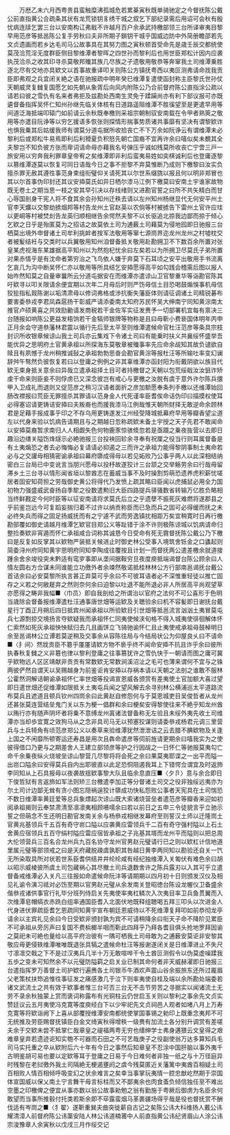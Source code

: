 <!-- { "loadSidebar": true } -->
　　万厯乙未六月西粤贵县蛮触糜沸孤城危若累棊寅秋既单骑驰定之今督抚陈公戴公前直指黄公合疏条其状有龙荒锁钥豸绣干城之叙乞下部纪录需后用诏可会秋有殷忧病连牍乞罢三台以安南构讧弗戢不许越月百户余承武持檄部领三台所译审夷目黎早用范彦等抵邕陈公复手劳秋曰夫非所期子鎻钥干城乎国威边防中外简册瞻邵若先文贞遗画而若乡达毛司马公故事具在其努力图之寅秋顿首受命先是歳壬辰交都统使莫茂洽荒淫无度群臣侧目黎维潭者黎晖之四世孙而黎利后也用世臣郑松计因内应袭执茂洽杀之收其印寻杀莫敬邦殱其族几尽族之孑遗敬用敬恭等奔窜我土司维潭乗胜逐北尽有交地亦具欵文以首事故重译叩关则陈公方镇抚粤西以夷叵测弗请命戕我贡臣即弗观之兵宜闭关絶之语在驰报疏中明年癸巳维潭复遣使函封称主臣黎氏世孙仗天朝威灵复雠复国愿乞如先朝从象胥后向风内附陈公乃合前督府陈公直指涂公疏以请若曰彼之雪仇有名来者弗拒及兹勘处西南生灵免于蹂躏尚亦有利下部议报可亦既遴督备指挥吴怀仁知州孙继先临关体核有日道路遥阻维潭不胜徯望至是更遣早用等间道泛海抵端叩辕门如前请云余秋既奉檄则采祖宗朝制驭安南载在令甲者熟筴之敬用等亦遣目阮诤等以穷乞援语多恢张则探情形揣事势质诸共事靡有坚决有谓黎欵诈也惧我乗其后姑缓我师有谓莫分道屯据所收拾丧亡不下万余如阮诤云有谓维潭未必黎利后或郑松牛易焉即利后利猾夏负积怒先朝亡国裔不宜再许余曰嘻似矣未覩其全夫黎岂不知负彼方张而卑词请命毋亦藉我名号弹压乎诚如残莫所收丧亡宁啻三戸一旅安用以穷奔我利罪章皇帝宥之矣维潭即非利后蛮夷易姓如奕棋诚利后也登庸逐黎以篡维潭逐莫以恢复可同日语哉今日之事不拒黎不弃莫惟断乃成则下檄黎曰汝实负擅杀罪无赦其遵徃事范身束组衔璧仰关请死其以尔世系缀旒以报且何以明非郑冒也其以尔首事伪印封还其议安揷莫氏如异日栖尔漆马江例下檄莫曰安南土宇谁家故物既无卷土之期当思一枝之安其早引决以存线绪则又进勘官誓之曰所不共矢精白而甘心辱国剖身干宪人将不食其余会孙知州迁秩去请以左州知州杨继显代无何安平州土官李天爌以交黎劫掳烟邦等村告龙州土官赵英以农倘等村被掳告下雷州土官许应珪以更峒等村被焚刦告龙英归顺相继告余愕然夫黎不以长驱追北掠我边鄙而掠于倾心乞欵之日乎是殆匿莫为之招诘之故莫依土司为逋薮土司藉莫为侵地囮即日驰报三台栖莫出境外申督诸土司牟利挑衅者按军法敬用等窜七源峝界迩龙州龙州之村墟枕交者被髪结衽与交类时以兵翼敬用知州洎督备抵关敬用赴勘拥卫不下数百余所置对张皇某虎视海东某雄据高平知州以为然抱杞忧余曰左矣若以为所拥卫尽莫氏子弟所置对果赤情乎是有沈命者第穷治之飞鸟依人嫌于弃莫下石耳顷之安平出敬用手书流离乞哀几为沟中断吴怀仁亦以敬用等所具结乞安揷愿得高平如勾践会稽需后图以报人始咋然知莫之自量审曩所云分道屯据安在而维潭亦遣谅山卫官黎重华等诣勘官陈其吁欵寻以叩关限请余便宜期以次年二月毋后时则严饬毋信土目恐喝鼓煽悞事机毋信狡狯指私觌陈谢以垢清肃毋以修词弗格或渉抗衡失藩臣体则请征调诸土司精锐碁布要害委叅戎李君凤森扈扬干彰威严请添委南太知府苏民怀吴大绅南宁同知黄淙南太推官卢硕黄喜之共效劻勷请发商税若干金佐军实征发赉予一切部署机宜每有禀决三台随报如响陈公更益发梧饷若干金犒师银牌等物称是且曰毋靳小费亵国体明年丙申正月余会守道叅藩林君震以循行先后至太平至则维潭遣候命官杜汪范彦等条具宗枝封识所收银章候谅山我土司兵亦云集戏下令诸土司曰有能乗时扶义共襄绥怀盛举吾能优异之思明府土官黄承祖以所探海东莫敬章被殱事率先应命余觇知其故负谴欲自赎且有夙憾于龙州稍推诚鼔之承祖勃勃思奋会勘官黄淙等报杜汪等所输吐率变幻谰辞舛午骜然负彼恢复若曰以登庸之例例之非其辜维潭亦函封阳为衔戴阴欲以族目代欵无束身抵关意余曰异哉立遣承祖择土目可者持檄督之天朝以包荒绥戢汝汝狙诈矫虔干命来则臣妾不则俘虏已又深念彼岂有戒心与更檄之汝脱有虞于意外许尔陈兵擐甲入卫成礼而退则又促范彦之稍习汉语者面折之彦加额愿奉条列手檄以还维潭始回肠改襟报曰荒臣无罪擅杀其罪请以范身金人代死谨率臣耆俟命诘伪印曰描摸权使耳必得塞诏请更铸诘安揷曰夫叛裔也而援我漆马江例哉惟天朝所财择无敢逆命余顾林君是足藉手报成事乎印之不存乌用更铸遂发江州经受降城抵幕府早用等瓣香望尘道左以代身来验以饥病告请期且与之期越日忽称疏欵未备土宇授之天子先君不敢闻命以安揷莫裔暂求南归人人相觑失色何物鹿豕惊骇倐忽若是亟蹑之乗夜抜营以去即日趣沿边缮关隘饬烽燧示必絶驰报三台投袂回轸余寻奉有祝厘之役当行则耳属督备是有土夷煽恐之者去必悔悔必复请请必抑遏之三而许之承祖力能得黎阴事制土夷命若必与之交讙毋相猜密谕承祖曰幕府隳成得毋以若见妬败乃公事乎两人以此深相结纳密白三台局已中变讹言当朋兴愿毋以投杼故遂狡计三台颔之交举觞劳余曰行哉毋留滞乡土三台寻以情形闻省垣以黎酋志在蓄威当事不及时操割剪萌恐遗养虎积薪忧嗟居者固安知荷担之劳哉御史黄公将得代乃发愤上疏其略曰臣闻以虎捕鼠必用全力国初物力强盛威武奋扬自季犂之役数遣勲旧大臣四路提兵驿骚数省转输万亿胜负略相当终鲜戡定今何时臣等以征安南请将求莫氏后立之乎遗孽不振死灰难燃将遂郡县之乎前鉴岂远今可复蹈妄揣归着不过许以纳贡称臣而已急而兵之固可必得缓而抚之未必终失兵而得之固足扬威抚而有之宁遽不武而劳逸镇扰相距万矣宜稍寛时日再行檄勘部覆如御史请越月维潭乞欵官目郑公义等趾错于涂不许则极陈谅城以饥病请命归整捡奏欵非宵遁而怀仁承祖咸合词称其诚恳今日受命有死无霣督抚陈公戴公乃下檄曰是反复如反掌其以欵物严装抵关候进止时御史林公受事入境筑舍铄金之口蠭起则简委浔州府同知黄宇思明府同知李陶成往覆按且计划一而督抚两公遣差檄余就道接踵余舍余竣役突未黔适有窀穸事即从垄间据鞍穷旦夜度庾抵端谒督台陈公顾余曰人情左圆右方佥谋未同谁能立功徼外者余竦然敬诺抵桂林林公方行部南邕谒抚台戴公首诘余曰必安莫黎所执言甚正弃莫可乎余曰不可彼耳语者必不深惟重轻徒以推亡固存之义若之何敝屣弃之然则奈何余曰迫黎以吐退不能所退必非人所居高平尚观望草亦愿得之畴非我幅■〈巾员〉即自我剖给之所谓治以官府之法何不可公喜形于色明当歳除会督备报维潭遣杜汪通事唐世畑等运欵及关聴验余曰机不容髪即日谢抚台戴星行丁酉正月朔后四日抵宾州闻承祖以所验欵目引世畑等抵邕流言汹汹土夷冒莫屯兵七源剽掠交境扬言夺欵疑我而承祖怀仁同夷使候浃旬格不得入城夷使徘徊解体怀仁索然如死灰承祖怏怏赋归去几且画饼立飞骑驰谕怀仁且止夷使戒承祖毋鼓棹明日余至邕谒林公立谭若莫逆稍及交事余从容陈往局与今结局状公为仰屋良乆曰不请命■〈扌间〉然戕贡臣不簒乎厪厪请欵方物不亵乎终不闻命安揷不抗且诈乎余曰彼所执春秋复雠之义非簒也律以黎利登庸之往事篡犹许之雪仇快于一朝请而图之庸可冀乎欵物远人区区靖献非贡贡有常数欵无常数涧溪沼沚之毛可也薄来谓何不宜与之铢两彼俨然自谓天以吴赐越身为前鉴讵肯安揷以存祸本请以天朝之法剖之谁敢不服林公霍然洞解诘朝谕承祖怀仁率世畑等投谒宣恩威各颁赏有差夷使土官加额大喜过望即日遣世畑还促维潭如限抵关土夷屯兵闻之望风解去余寻别林公横浦巡太平道路流布莫兵且遮道且顿兵钦州四峝余曰此黄赵自修怨何与于莫恩城吏目吴俊哲者从龙州还甚张莫连营结垒鬼门关以东为梗一倡群和余曰梗矣安得黎使往来不絶乎知龙州酋以贿行亦有随声阴坏者将乗不意缚龙州寘诸法督备称无左验且未绥外夷先收土司维潭亦当却歩宜寛之效狗马从之念非具司马无以预塞狡谋则请委叅戎杨君元调三里营兵与土兵犄角有顷范彦郑公义以奏草来验维潭犹然泄泄诘之云去腊不腆欵物及关逢上国之不闲靡所顿寄运还寿昌是用次且犇命遣彦等伺前旌请更期余曰嘻我实为之使彼得借口乃更与之期差舍人王建立部领彦等护之行因觇之一日怀仁等驰报莫夷勾亡命千余乗夜纵火烧坡垒谅山黎营几尽黎将将会死之余曰果莫夷耶谍之一出平而隘一出岜口隘余曰安得莫兵自内出耶彼直以此足恐恫阻遏我耳上下错愕佥谓宜及时返斾李同知从上石具报毋以夜袭故揺欵事黎大队且临余息直压■〈夕卪〉意与余合即日下俊哲狱有言返斾如军法则矫三台檄遣李加正等分督诸土司交之役非独绥远夷亦为尔土司计边鄙无耸有贪小图忘隠祸逞狡计隳成功快私怨败公事者天宪具在土司惴恐不数日维潭率黄廷爱等总兵象熛起次谅山既大索诸烧营垒者遣范彦等瓣香来迎如初阅承祖揭则云奉禁肃清至凛凛夷相顾嗫嚅余曰若以前日之五申三令徒貌言乎立驰示誓之但萌念不生还明日勘官发南关余与杨叅戎相继发幕府至则誓汉土师以迁隆峝土官黄兆基领兵千五百有奇守岜口隘以应袭黄应雷领兵千二百有奇守强村隘以上石土舍黄应宿领兵五百守绢村隘应雷应宿皆承祖之子兆基其壻而龙州平而隘则以把总周大伦领营兵三百名合龙州兵九百名协守龙州官男赵元璧请行已之则以欵杠计信地道里属元璧等部领戒之曰是天府藏脱疎虞孰职其咎越日黄李两同知以勘验还自关一饩无所染取具所对状若世系臣耆供结井井纶纶咸有经纪独维潭入关匍伏有难色余曰胡以昭示威棱彼所虞土司包藏祸心其尽撤土司兵退数舍许之陈兵露刃以入其可乎立遣督备戒维潭必入关凡三往报如命遣候命阮沣等请期期以四月初十日则颁发汉仪及相见礼谕令演习祗对必饬至期以官男赵元璧从余发南关登昭徳台陈设龙幄仪卫备盛余偕叅戎诸供事官行礼毕分班列侍启关先夷使率夷杠鳞次入次夷目率卫兵鱼贯翼而入次维潭皂帽缟衣赤跣白组率通国臣耆入北面伏地既释组聴喝五拜三叩头以次进金人代身进伏罪疏臣耆乞恩疏同知黄宇宣布朝廷恩威待以不死维潭复拜叩如前恭彻龙亭请余以主宾礼见余曰今日受欵非颁封孰为宾不可请稍降余曰衔天子命不降阶见累臣不可承祖从旁厉声曰复国不费梹榔半咽而靳此四拜乎乃拜各耆目俱头抢地罗拜因谕之莫祀未可絶也量给以高平府治彼有一隅可栖我土司毋敢为之逋薮安莫讵非安黎其敬应毋更侵轶维潭唯唯既退张具犒之遣候命杜汪等报谢遂闭关是日维潭进止不失尺寸凛凛交戟之下不是过汉夷兵几半十万无敢喧哗干令土酋叵测假令以伪莫虚噪蹂我五歩之变未可知然余不以元璧防隘羁之启关业已制其命何者非天威赫濯即日驰报三台遣指挥罗万善督土司护欵行遍赉各土司银币牛酒欢声震山谷余振旅东还所过龎眉父老策杖扶笻追惟徃事征发之痛感激几于泣下则率夷使自桂及端以余所勘处端委若诸文武流土之共有效于欵事者惟三台可否三台无不击节劳苦之寻据实以闻诸流土无劳不录余秋独蒙上赏而褒词称露布有光铜柱云仍世启玉关则以黎利之事余先文贞实赞廷议云五月夷使冯克寛等度庾经白下以少牢祀先文贞祠邑人观者如堵八月上万寿克寛等将欵诣阙下上喜从部覆授维潭安南都统使掌国事锡之勑印上既重念夷邦不可无统推及劳臣赐督抚镇臣白金文绮寅秋得增秩一级赉有加流土各分别升调赏有差嗟夫余于交欵未尝不抵掌仁哉章皇之禔福两粤无穷也缙绅学士弗身遘猥云文皇得之艰难章皇弃若遗迹讵知实匏不可器而石田之不可艺哉庚子之役副使翁万达多算知兵毛司马实托重之卒从欵附后六十年有今日之事然后知章皇不忍涂中国肝脑以事外夷千古明鉴胡可易也要以定欵等耳于登庸之日易于今日难何者非独一纸之与十万径庭异时残黎在老挝徼外我土司隔絶无梗遏壅阏之虞今残莫匿近关藩篱中夷酋百相疑土司百相败人情百相倾呼吸变幻之状余难言之矣幸当事掌玩夷情一腔忠猷屹然期于崇国体宣国威以保乂南土宁言舞干毋言标柱而又不鄙夷余也肉食蚉负倾信独任至不难出空墨之印檄俾之便宜从事亦数以翁公故事勑勉之翁有勤施于粤厥后御虏为名臣余何敢望而当事所推毂付托类若斯余即不荜露蛮烟马革裹疆场得乎哉是役也督抚赏不酬伐适有岑峝之■〈犭翟〉遂靳重巽夫曲突徙薪自古记之矣陈公讳大科维扬人戴公讳耀清漳人前督府陈公讳蕖安陆人林公讳道楠莆中人前直指黄公讳纪贤眉山人涂公讳宗浚豫章人余寅秋以戊戌三月作绥交记

